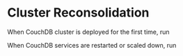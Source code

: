 # Cluster Reconsolidation 
When CouchDB cluster is deployed for the first time, run 

When CouchDB services are restarted or scaled down, run 